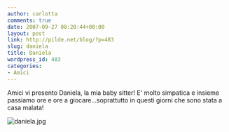 ```yaml
---
author: carlotta
comments: true
date: 2007-09-27 08:20:44+00:00
layout: post
link: http://pilde.net/blog/?p=483
slug: daniela
title: Daniela
wordpress_id: 483
categories:
- Amici
---
```


Amici vi presento Daniela, la mia baby sitter!
E' molto simpatica e insieme passiamo ore e ore a giocare...soprattutto in questi giorni che sono stata a casa malata!

![daniela.jpg]({{baseurl}}/uploads/2007/09/daniela.jpg)




